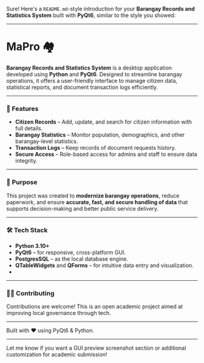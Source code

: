Sure! Here's a `README.md`-style introduction for your **Barangay Records and Statistics System** built with **PyQt6**, similar to the style you showed:

---

# MaPro 🏘️  

**Barangay Records and Statistics System** is a desktop application developed using **Python** and **PyQt6**. Designed to streamline barangay operations, it offers a user-friendly interface to manage citizen data, statistical reports, and document transaction logs efficiently.

---

### 🧩 Features  

- **Citizen Records** – Add, update, and search for citizen information with full details.
- **Barangay Statistics** – Monitor population, demographics, and other barangay-level statistics.
- **Transaction Logs** – Keep records of document requests history.
- **Secure Access** – Role-based access for admins and staff to ensure data integrity.

---

### 🎯 Purpose  

This project was created to **modernize barangay operations**, reduce paperwork, and ensure **accurate, fast, and secure handling of data** that supports decision-making and better public service delivery.

---

### 🛠️ Tech Stack  

- **Python 3.10+**
- **PyQt6** – for responsive, cross-platform GUI.
- **PostgresSQL** – as the local database engine.
- **QTableWidgets** and **QForms** – for intuitive data entry and visualization.
- 
---

### 🧑‍💻 Contributing  

Contributions are welcome! This is an open academic project aimed at improving local governance through tech.

---

Built with ❤️ using PyQt6 & Python.

---

Let me know if you want a GUI preview screenshot section or additional customization for academic submission!